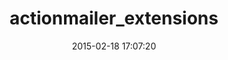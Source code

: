 ---
layout: post
title:  "actionmailer_extensions"
repo:   "originalpete/actionmailer_extensions"
date:   2015-02-18 17:07:20
gemurl: http://github.com/originalpete/actionmailer_extensions
---